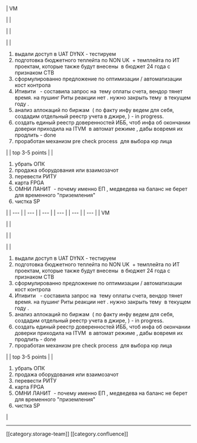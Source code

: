 





| VM

 | 
| 

 | 
| 

 | 
| 
1. выдали доступ в UAT DYNX - тестируем 
1. подготовка бюджетного теплейта по NON UK  + темплейта по ИТ проектам, которые также будут внесены  в бюджет 24 года с признаком CTB 
1. cформулированно предложение по оптимизации / автоматизации кост контрола
1. Итивити   - составила запрос на  тему оплаты счета, вендор тянет время. на пушинг Риты реакции нет . нужно закрыть тему  в текущем году .
1. анализ аллокаций по биржам  ( по факту инфу ведем для себя, создадим отдельный реестр учета в джире, ) - in progress. 
1. создать единый реестр доверенностей ИББ, чтоб инфа об окончании доверки приходила на ITVM  в автомат режиме , дабы вовремя их продлить - done 
1. проработан механизм pre check process  для выбора юр лица

 | 
| top 3-5 points | 
| 
1. убрать ОПК
1. продажа оборудования или взаимозачот
1. перевести РИТУ 
1. карта FPGA
1. ОМНИ ЛАНИТ  - почему именно ЕП , медведева на баланс не берет для временного "приземления"
1. чистка SP

 | 
|  --- | 
|  --- | 
|  --- | 
|  --- | 
|  --- | 
|  --- | 
| VM

 | 
| 

 | 
| 

 | 
| 
1. выдали доступ в UAT DYNX - тестируем 
1. подготовка бюджетного теплейта по NON UK  + темплейта по ИТ проектам, которые также будут внесены  в бюджет 24 года с признаком CTB 
1. cформулированно предложение по оптимизации / автоматизации кост контрола
1. Итивити   - составила запрос на  тему оплаты счета, вендор тянет время. на пушинг Риты реакции нет . нужно закрыть тему  в текущем году .
1. анализ аллокаций по биржам  ( по факту инфу ведем для себя, создадим отдельный реестр учета в джире, ) - in progress. 
1. создать единый реестр доверенностей ИББ, чтоб инфа об окончании доверки приходила на ITVM  в автомат режиме , дабы вовремя их продлить - done 
1. проработан механизм pre check process  для выбора юр лица

 | 
| top 3-5 points | 
| 
1. убрать ОПК
1. продажа оборудования или взаимозачот
1. перевести РИТУ 
1. карта FPGA
1. ОМНИ ЛАНИТ  - почему именно ЕП , медведева на баланс не берет для временного "приземления"
1. чистка SP

 | 







*****

[[category.storage-team]] 
[[category.confluence]] 
